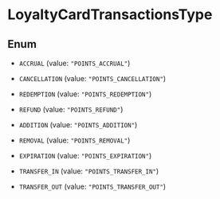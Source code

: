 

# LoyaltyCardTransactionsType

## Enum


* `ACCRUAL` (value: `"POINTS_ACCRUAL"`)

* `CANCELLATION` (value: `"POINTS_CANCELLATION"`)

* `REDEMPTION` (value: `"POINTS_REDEMPTION"`)

* `REFUND` (value: `"POINTS_REFUND"`)

* `ADDITION` (value: `"POINTS_ADDITION"`)

* `REMOVAL` (value: `"POINTS_REMOVAL"`)

* `EXPIRATION` (value: `"POINTS_EXPIRATION"`)

* `TRANSFER_IN` (value: `"POINTS_TRANSFER_IN"`)

* `TRANSFER_OUT` (value: `"POINTS_TRANSFER_OUT"`)



